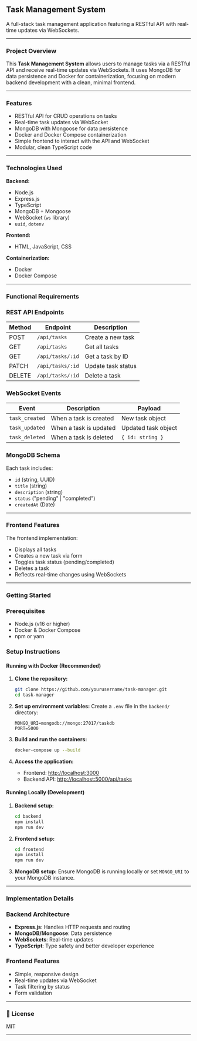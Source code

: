 ## Task Management System

A full-stack task management application featuring a RESTful API with real-time updates via WebSockets.

---

### Project Overview

This **Task Management System** allows users to manage tasks via a RESTful API and receive real-time updates via WebSockets. It uses MongoDB for data persistence and Docker for containerization, focusing on modern backend development with a clean, minimal frontend.

---

###  Features
-  RESTful API for CRUD operations on tasks
-  Real-time task updates via WebSocket
-  MongoDB with Mongoose for data persistence
-  Docker and Docker Compose containerization
-  Simple frontend to interact with the API and WebSocket
-  Modular, clean TypeScript code

---

### Technologies Used
**Backend:**
- Node.js
- Express.js
- TypeScript
- MongoDB + Mongoose
- WebSocket (`ws` library)
- `uuid`, `dotenv`

**Frontend:**
- HTML, JavaScript, CSS

**Containerization:**
- Docker
- Docker Compose

---
### Functional Requirements

### REST API Endpoints

| Method | Endpoint         | Description        |
| ------ | ---------------- | ------------------ |
| POST   | `/api/tasks`     | Create a new task  |
| GET    | `/api/tasks`     | Get all tasks      |
| GET    | `/api/tasks/:id` | Get a task by ID   |
| PATCH  | `/api/tasks/:id` | Update task status |
| DELETE | `/api/tasks/:id` | Delete a task      |

###  WebSocket Events

| Event          | Description            | Payload             |
| -------------- | ---------------------- | ------------------- |
| `task_created` | When a task is created | New task object     |
| `task_updated` | When a task is updated | Updated task object |
| `task_deleted` | When a task is deleted | `{ id: string }`    |

###  MongoDB Schema

Each task includes:

- `id` (string, UUID)
- `title` (string)
- `description` (string)
- `status` ("pending" | "completed")
- `createdAt` (Date)

---

### Frontend Features

The frontend implementation:

-  Displays all tasks
-  Creates a new task via form
-  Toggles task status (pending/completed)
-  Deletes a task
-  Reflects real-time changes using WebSockets

---

### Getting Started

###  Prerequisites

- Node.js (v16 or higher)
- Docker & Docker Compose
- npm or yarn

###  Setup Instructions

#### Running with Docker (Recommended)

1. **Clone the repository:**

   ```bash
   git clone https://github.com/yourusername/task-manager.git
   cd task-manager
   ```

2. **Set up environment variables:**
   Create a `.env` file in the `backend/` directory:

   ```
   MONGO_URI=mongodb://mongo:27017/taskdb
   PORT=5000
   ```

3. **Build and run the containers:**

   ```bash
   docker-compose up --build
   ```

4. **Access the application:**
   - Frontend: [http://localhost:3000](http://localhost:3000)
   - Backend API: [http://localhost:5000/api/tasks](http://localhost:5000/api/tasks)

#### Running Locally (Development)

1. **Backend setup:**

   ```bash
   cd backend
   npm install
   npm run dev
   ```

2. **Frontend setup:**

   ```bash
   cd frontend
   npm install
   npm run dev
   ```

3. **MongoDB setup:**
   Ensure MongoDB is running locally or set `MONGO_URI` to your MongoDB instance.

---

### Implementation Details

### Backend Architecture

- **Express.js**: Handles HTTP requests and routing
- **MongoDB/Mongoose**: Data persistence
- **WebSockets**: Real-time updates
- **TypeScript**: Type safety and better developer experience

### Frontend Features

- Simple, responsive design
- Real-time updates via WebSocket
- Task filtering by status
- Form validation

---

### 📝 License

MIT

---

